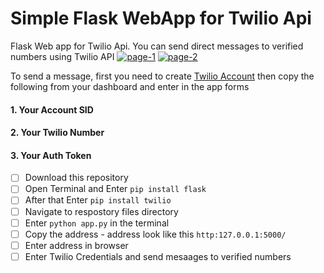 # Simple Flask WebApp for Twilio Api
Flask Web app for Twilio Api. You can send direct messages to verified numbers using Twilio API
<a href="https://ibb.co/kXY97qM"><img src="https://i.ibb.co/5Lqn0s2/page-1.png" alt="page-1" border="0"></a>
<a href="https://imgbb.com/"><img src="https://i.ibb.co/qkcwSQR/page-2.png" alt="page-2" border="0"></a>

To send a message, first you need to create <a href = "https://www.twilio.com/try-twilio" >Twilio Account</a> then copy the following from your dashboard and enter in the app forms

#### 1. Your Account SID
#### 2. Your Twilio Number
#### 3. Your Auth Token

- [ ] Download this repository
- [ ] Open Terminal and Enter `pip install flask` <br>
- [ ] After that Enter `pip install twilio`<br>
- [ ] Navigate to respostory files directory <br>
- [ ] Enter `python app.py` in the terminal <br>
- [ ] Copy the address - address look like this `http:127.0.0.1:5000/`
- [ ] Enter address in browser<br>
- [ ] Enter Twilio Credentials and send mesaages to verified numbers

